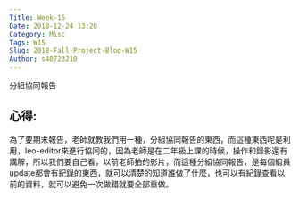 ```yaml
---
Title: Week-15
Date: 2018-12-24 13:20
Category: Misc
Tags: W15
Slug: 2018-Fall-Project-Blog-W15
Author: s40723210
---
```


分組協同報告

<!-- PELICAN_END_SUMMARY -->

心得:
----

為了要期末報告，老師就教我們用一種，分組協同報告的東西，而這種東西呢是利用，leo-editor來進行協同的，因為老師是在二年級上課的時候，操作和錄影還有講解，所以我們要自己看，以前老師拍的影片，而這種分組協同報告，是每個組員update都會有紀錄的東西，就可以清楚的知道誰做了什麼，也可以有紀錄查看以前的資料，就可以避免一次做錯就要全部重做。




